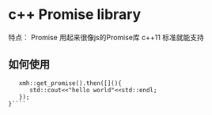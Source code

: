 # c++ Promise library
特点：
Promise 用起来很像js的Promise库
c++11 标准就能支持
## 如何使用

```int main(){
   xmh::get_promise().then([](){
      std::cout<<"hello world"<<std::endl;
   });
}````
